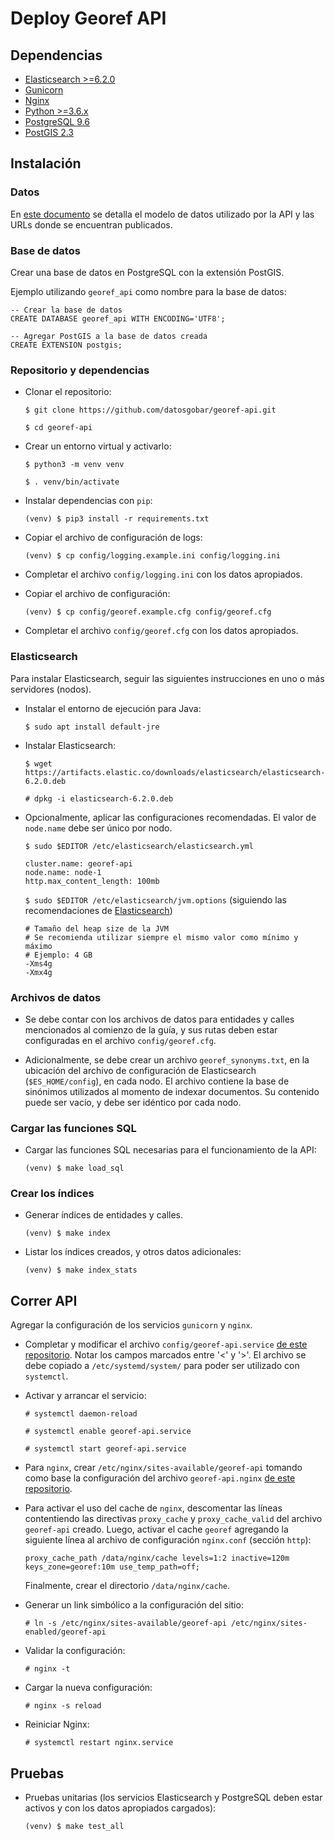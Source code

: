 # Deploy Georef API

## Dependencias

- [Elasticsearch >=6.2.0](https://www.elastic.co/guide/en/elasticsearch/reference/current/_installation.html)
- [Gunicorn](http://gunicorn.org/)
- [Nginx](https://nginx.org/)
- [Python >=3.6.x](https://www.python.org/downloads/)
- [PostgreSQL 9.6](https://www.postgresql.org/download/)
- [PostGIS 2.3](http://postgis.net/install/)

## Instalación

### Datos

En [este documento](georef-api-data.md) se detalla el modelo de datos utilizado por la API y las URLs donde se encuentran publicados. 

### Base de datos

Crear una base de datos en PostgreSQL con la extensión PostGIS.

Ejemplo utilizando `georef_api` como nombre para la base de datos:

```plsql
-- Crear la base de datos
CREATE DATABASE georef_api WITH ENCODING='UTF8';

-- Agregar PostGIS a la base de datos creada
CREATE EXTENSION postgis;
```

### Repositorio y dependencias

- Clonar el repositorio:

    `$ git clone https://github.com/datosgobar/georef-api.git`

	`$ cd georef-api`
    
- Crear un entorno virtual y activarlo:

    `$ python3 -m venv venv`
    
    `$ . venv/bin/activate`

- Instalar dependencias con `pip`:
    
    `(venv) $ pip3 install -r requirements.txt`

- Copiar el archivo de configuración de logs:

    `(venv) $ cp config/logging.example.ini config/logging.ini`
	
- Completar el archivo `config/logging.ini` con los datos apropiados.
    
- Copiar el archivo de configuración:

    `(venv) $ cp config/georef.example.cfg config/georef.cfg`
    
- Completar el archivo `config/georef.cfg` con los datos apropiados.
 
### Elasticsearch

Para instalar Elasticsearch, seguir las siguientes instrucciones en uno o más servidores (nodos).

- Instalar el entorno de ejecución para Java:

    `$ sudo apt install default-jre`

- Instalar Elasticsearch:

    `$ wget https://artifacts.elastic.co/downloads/elasticsearch/elasticsearch-6.2.0.deb`

    `# dpkg -i elasticsearch-6.2.0.deb`

- Opcionalmente, aplicar las configuraciones recomendadas. El valor de `node.name` debe ser único por nodo.

    `$ sudo $EDITOR /etc/elasticsearch/elasticsearch.yml`

    ```
    cluster.name: georef-api
    node.name: node-1
    http.max_content_length: 100mb
    ```

    `$ sudo $EDITOR /etc/elasticsearch/jvm.options` (siguiendo las recomendaciones de [Elasticsearch](https://www.elastic.co/guide/en/elasticsearch/reference/current/heap-size.html))

    ```
    # Tamaño del heap size de la JVM
    # Se recomienda utilizar siempre el mismo valor como mínimo y máximo
    # Ejemplo: 4 GB
    -Xms4g
    -Xmx4g
    ```

### Archivos de datos

- Se debe contar con los archivos de datos para entidades y calles mencionados al comienzo de la guía, y sus rutas deben estar configuradas en el archivo `config/georef.cfg`.

- Adicionalmente, se debe crear un archivo `georef_synonyms.txt`, en la ubicación del archivo de configuración de Elasticsearch (`$ES_HOME/config`), en cada nodo. El archivo contiene la base de sinónimos utilizados al momento de indexar documentos. Su contenido puede ser vacío, y debe ser idéntico por cada nodo.

### Cargar las funciones SQL

- Cargar las funciones SQL necesarias para el funcionamiento de la API:

	`(venv) $ make load_sql`

### Crear los índices
    
- Generar índices de entidades y calles.

    `(venv) $ make index`
        
- Listar los índices creados, y otros datos adicionales:

    `(venv) $ make index_stats`

## Correr API

Agregar la configuración de los servicios `gunicorn` y `nginx`.

- Completar y modificar el archivo `config/georef-api.service` [de este repositorio](../config/georef-api.service). Notar los campos marcados entre '<' y '>'. El archivo se debe copiado a `/etc/systemd/system/` para poder ser utilizado con `systemctl`.

- Activar y arrancar el servicio:
  
    `# systemctl daemon-reload`

	`# systemctl enable georef-api.service`

    `# systemctl start georef-api.service`

- Para `nginx`, crear `/etc/nginx/sites-available/georef-api` tomando como base la configuración del archivo `georef-api.nginx` [de este repositorio](../config/georef-api.nginx).

- Para activar el uso del cache de `nginx`, descomentar las líneas contentiendo las directivas `proxy_cache` y `proxy_cache_valid` del archivo `georef-api` creado. Luego, activar el cache `georef` agregando la siguiente línea al archivo de configuración `nginx.conf` (sección `http`):
    ```
    proxy_cache_path /data/nginx/cache levels=1:2 inactive=120m keys_zone=georef:10m use_temp_path=off;
    ```
    Finalmente, crear el directorio `/data/nginx/cache`.

- Generar un link simbólico a la configuración del sitio:

    `# ln -s /etc/nginx/sites-available/georef-api /etc/nginx/sites-enabled/georef-api`

- Validar la configuración:

    `# nginx -t`

- Cargar la nueva configuración:

    `# nginx -s reload`

- Reiniciar Nginx:

    `# systemctl restart nginx.service`

## Pruebas

- Pruebas unitarias (los servicios Elasticsearch y PostgreSQL deben estar activos y con los datos apropiados cargados):

    `(venv) $ make test_all`
